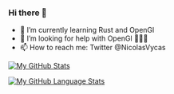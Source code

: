 ### Hi there 👋

- 🌱 I’m currently learning Rust and OpenGl
- 🤔 I’m looking for help with OpenGl 🤦🏽‍♀️
- 📫 How to reach me: Twitter @NicolasVycas

[![My GitHub Stats](https://github-readme-stats.vercel.app/api/?username=tomast1337&count_private=true&theme=highcontrast&showicons=true)]()


[![My GitHub Language Stats](https://github-readme-stats.vercel.app/api/top-langs/?username=tomast1337&langs_count=5&theme=highcontrast)]()
<!--
**tomast1337/tomast1337** is a ✨ _special_ ✨ repository because its `README.md` (this file) appears on your GitHub profile.
Here are some ideas to get you started:
- 🔭 I’m currently working on ...
- 🌱 I’m currently learning ...
- 👯 I’m looking to collaborate on ...
- 🤔 I’m looking for help with ...
- 💬 Ask me about ...
- 📫 How to reach me: ...
- 😄 Pronouns: ...
- ⚡ Fun fact: ...
-->

